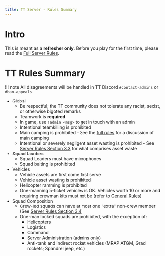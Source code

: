 ```yaml
---
title: TT Server - Rules Summary
---
```


# Intro

This is meant as a **refresher only**.  Before you play for the first time, please read the [Full Server Rules](./server_rules.md). 

# TT Rules Summary

!!! note 
    All disagreements will be handled in TT Discord `#contact-admins` or `#ban-appeals` 

* Global 
    * Be respectful; the TT community does not tolerate any racist, sexist, or otherwise bigoted remarks 
    * Teamwork is **required**
    * In game, use `!admin <msg>` to get in touch with an admin
    * Intentional teamkilling is prohibited
    * Main camping is prohibited - See the [full rules](./server_rules.md) for a discussion of main camping
    * Intentional or severely negligent asset wasting is prohibited - See [Server Rules Section 3.3](./server_rules.md#asset-waste) for what comprises asset waste
* Squad Leaders
    * Squad Leaders must have microphones 
    * Squad baiting is prohibited
* Vehicles
    * Vehicle assets are first come first serve
    * Vehicle asset wasting is prohibited
    * Helicopter ramming is prohibited
    * One-manning 5-ticket vehicles is OK.  Vehicles worth 10 or more and requiring crewman kits must not be (refer to [General Rules](./server_rules.md#general))
* Squad Composition
    * Crew-led squads can have at most one "extra" non-crew member (See [Server Rules Section 3.4](./server_rules.md#composition))
    * One-man locked squads are prohibited, with the exception of:
        * Helicopters
        * Logistics 
        * Command
        * Server Administration (admins only)
        * Anti-tank and indirect rocket vehicles (MRAP ATGM, Grad rockets; Spandrel jeep, etc.)
